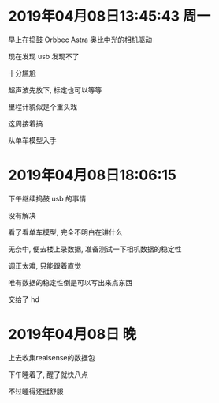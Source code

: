 # 2019年04月08日13:45:43 周一

早上在捣鼓 Orbbec Astra 奥比中光的相机驱动

现在发现 usb 发现不了

十分尴尬

超声波先放下, 标定也可以等等

里程计貌似是个重头戏

这周接着搞

从单车模型入手



# 2019年04月08日18:06:15

下午继续捣鼓 usb 的事情

没有解决

看了看单车模型, 完全不明白在讲什么

无奈中, 便去楼上录数据, 准备测试一下相机数据的稳定性

调正太难, 只能跟着直觉

唯有数据的稳定性倒是可以写出来点东西

交给了 hd



# 2019年04月08日 晚

上去收集realsense的数据包

下午睡着了, 醒了就快八点

不过睡得还挺舒服